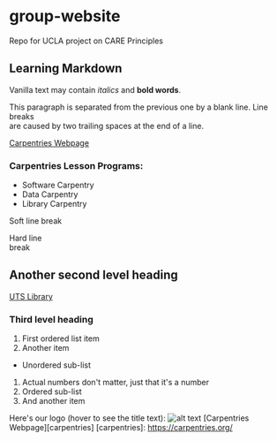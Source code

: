 # group-website
Repo for UCLA project on CARE Principles

## Learning Markdown

Vanilla text may contain *italics* and **bold words**. 

This paragraph is separated from the previous one by a blank line. 
Line breaks  
are caused by two trailing spaces at the end of a line. 

[Carpentries Webpage](https://carpentries.org/)

### Carpentries Lesson Programs:
- Software Carpentry
- Data Carpentry
- Library Carpentry

Soft line
break

Hard line  
break

## Another second level heading
[UTS Library](https://lib.uts.edu.au)

### Third level heading
1. First ordered list item
2. Another item
  * Unordered sub-list
1. Actual numbers don't matter, just that it's a number
  1. Ordered sub-list
4. And another item    

Here's our logo (hover to see the title text):
![alt text](https://raw.githubusercontent.com/carpentries/carpentries.org/main/images/TheCarpentries-opengraph.png "Logo Title Text 1")
[Carpentries Webpage][carpentries]
[carpentries]: https://carpentries.org/
